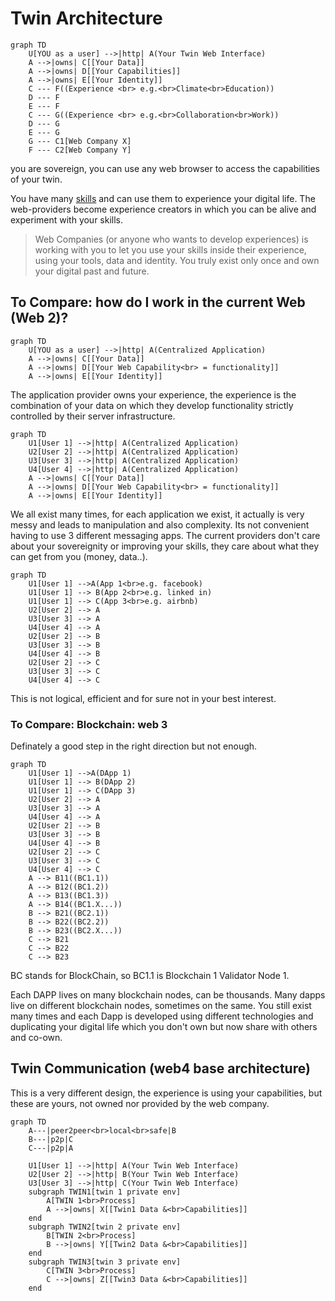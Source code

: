# Twin Architecture

```mermaid
graph TD
    U[YOU as a user] -->|http| A(Your Twin Web Interface)
    A -->|owns| C[[Your Data]]
    A -->|owns| D[[Your Capabilities]]
    A -->|owns| E[[Your Identity]]
    C --- F((Experience <br> e.g.<br>Climate<br>Education))
    D --- F
    E --- F
    C --- G((Experience <br> e.g.<br>Collaboration<br>Work))
    D --- G
    E --- G
    G --- C1[Web Company X]
    F --- C2[Web Company Y]
```

you are sovereign, you can use any web browser to access the capabilities of your twin.

You have many [skills](myskills.md) and can use them to experience your digital life. The web-providers become experience creators in which you can be alive and experiment with your skills.

> Web Companies (or anyone who wants to develop experiences) is working with you to let you use your skills inside their experience, using your tools, data and identity. You truly exist only once and own your digital past and future.

## To Compare: how do I work in the current Web (Web 2)?

```mermaid
graph TD
    U[YOU as a user] -->|http| A(Centralized Application)
    A -->|owns| C[[Your Data]]
    A -->|owns| D[[Your Web Capability<br> = functionality]]
    A -->|owns| E[[Your Identity]]
```

The application provider owns your experience, the experience is the combination of your data on which they develop functionality strictly controlled by their server infrastructure.

```mermaid
graph TD
    U1[User 1] -->|http| A(Centralized Application)
    U2[User 2] -->|http| A(Centralized Application)
    U3[User 3] -->|http| A(Centralized Application)
    U4[User 4] -->|http| A(Centralized Application)
    A -->|owns| C[[Your Data]]
    A -->|owns| D[[Your Web Capability<br> = functionality]]
    A -->|owns| E[[Your Identity]]
```

We all exist many times, for each application we exist, it actually is very messy and leads to manipulation and also complexity. Its not convenient having to use 3 different messaging apps. The current providers don't care about your sovereignity or improving your skills, they care about what they can get from you (money, data..).


```mermaid
graph TD
    U1[User 1] -->A(App 1<br>e.g. facebook)
    U1[User 1] --> B(App 2<br>e.g. linked in)
    U1[User 1] --> C(App 3<br>e.g. airbnb)
    U2[User 2] --> A
    U3[User 3] --> A
    U4[User 4] --> A
    U2[User 2] --> B
    U3[User 3] --> B
    U4[User 4] --> B
    U2[User 2] --> C
    U3[User 3] --> C
    U4[User 4] --> C

```

This is not logical, efficient and for sure not in your best interest.

### To Compare: Blockchain: web 3

Definately a good step in the right direction but not enough.

```mermaid
graph TD
    U1[User 1] -->A(DApp 1)
    U1[User 1] --> B(DApp 2)
    U1[User 1] --> C(DApp 3)
    U2[User 2] --> A
    U3[User 3] --> A
    U4[User 4] --> A
    U2[User 2] --> B
    U3[User 3] --> B
    U4[User 4] --> B
    U2[User 2] --> C
    U3[User 3] --> C
    U4[User 4] --> C
    A --> B11((BC1.1))
    A --> B12((BC1.2))
    A --> B13((BC1.3))
    A --> B14((BC1.X...))
    B --> B21((BC2.1))
    B --> B22((BC2.2))
    B --> B23((BC2.X...))
    C --> B21
    C --> B22
    C --> B23
```

BC stands for BlockChain, so BC1.1 is Blockchain 1 Validator Node 1.

Each DAPP lives on many blockchain nodes, can be thousands. Many dapps live on different blockchain nodes, sometimes on the same. You still exist many times and each Dapp is developed using different technologies and duplicating your digital life which you don't own but now share with others and co-own.

## Twin Communication (web4 base architecture)

This is a very different design, the experience is using your capabilities, but these are yours, not owned nor provided by the web company.


```mermaid
graph TD
    A---|peer2peer<br>local<br>safe|B
    B---|p2p|C
    C---|p2p|A

    U1[User 1] -->|http| A(Your Twin Web Interface)
    U2[User 2] -->|http| B(Your Twin Web Interface)
    U3[User 3] -->|http| C(Your Twin Web Interface)
    subgraph TWIN1[twin 1 private env]
        A[TWIN 1<br>Process]
        A -->|owns| X[[Twin1 Data &<br>Capabilities]]
    end
    subgraph TWIN2[twin 2 private env]
        B[TWIN 2<br>Process]
        B -->|owns| Y[[Twin2 Data &<br>Capabilities]]
    end
    subgraph TWIN3[twin 3 private env]
        C[TWIN 3<br>Process]
        C -->|owns| Z[[Twin3 Data &<br>Capabilities]]
    end

```
